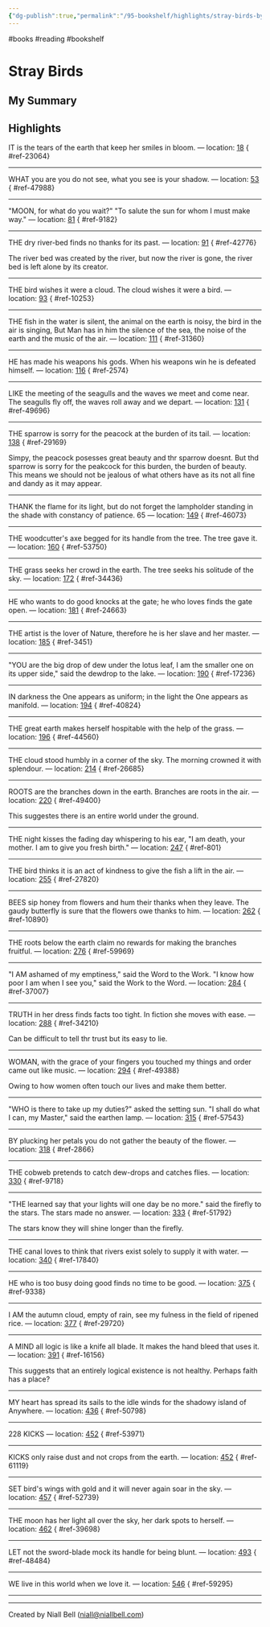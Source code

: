 ```yaml
---
{"dg-publish":true,"permalink":"/95-bookshelf/highlights/stray-birds-by/","hide":true,"noteIcon":"","created":"2024-10-30T13:24:18.258+00:00","updated":"2024-10-30T13:46:06.265+00:00"}
---
```


#books #reading #bookshelf

# Stray Birds
## My Summary


## Highlights

IT is the tears of the earth that keep her smiles in bloom. — location: [18]()
{ #ref-23064}


---
WHAT you are you do not see, what you see is your shadow. — location: [53]()
{ #ref-47988}


---
"MOON, for what do you wait?" "To salute the sun for whom I must make way." — location: [81]()
{ #ref-9182}


---
THE dry river-bed finds no thanks for its past. — location: [91]()
{ #ref-42776}


The river bed was created by the river, but now the river is gone, the river bed is left alone by its creator.

---
THE bird wishes it were a cloud. The cloud wishes it were a bird. — location: [93]()
{ #ref-10253}


---
THE fish in the water is silent, the animal on the earth is noisy, the bird in the air is singing, But Man has in him the silence of the sea, the noise of the earth and the music of the air. — location: [111]()
{ #ref-31360}


---
HE has made his weapons his gods. When his weapons win he is defeated himself. — location: [116]()
{ #ref-2574}


---
LIKE the meeting of the seagulls and the waves we meet and come near. The seagulls fly off, the waves roll away and we depart. — location: [131]()
{ #ref-49696}


---
THE sparrow is sorry for the peacock at the burden of its tail. — location: [138]()
{ #ref-29169}


Simpy, the peacock posesses great beauty and thr sparrow doesnt. But thd sparrow is sorry for the peakcock for this burden, the burden of beauty. This means we should not be jealous of what others have as its not all fine and dandy as it may appear.

---
THANK the flame for its light, but do not forget the lampholder standing in the shade with constancy of patience. 65 — location: [149]()
{ #ref-46073}


---
THE woodcutter's axe begged for its handle from the tree. The tree gave it. — location: [160]()
{ #ref-53750}


---
THE grass seeks her crowd in the earth. The tree seeks his solitude of the sky. — location: [172]()
{ #ref-34436}


---
HE who wants to do good knocks at the gate; he who loves finds the gate open. — location: [181]()
{ #ref-24663}


---
THE artist is the lover of Nature, therefore he is her slave and her master. — location: [185]()
{ #ref-3451}


---
"YOU are the big drop of dew under the lotus leaf, I am the smaller one on its upper side," said the dewdrop to the lake. — location: [190]()
{ #ref-17236}


---
IN darkness the One appears as uniform; in the light the One appears as manifold. — location: [194]()
{ #ref-40824}


---
THE great earth makes herself hospitable with the help of the grass. — location: [196]()
{ #ref-44560}


---
THE cloud stood humbly in a corner of the sky. The morning crowned it with splendour. — location: [214]()
{ #ref-26685}


---
ROOTS are the branches down in the earth. Branches are roots in the air. — location: [220]()
{ #ref-49400}


This suggestes there is an entire world under the ground.

---
THE night kisses the fading day whispering to his ear, "I am death, your mother. I am to give you fresh birth." — location: [247]()
{ #ref-801}


---
THE bird thinks it is an act of kindness to give the fish a lift in the air. — location: [255]()
{ #ref-27820}


---
BEES sip honey from flowers and hum their thanks when they leave. The gaudy butterfly is sure that the flowers owe thanks to him. — location: [262]()
{ #ref-10890}


---
THE roots below the earth claim no rewards for making the branches fruitful. — location: [276]()
{ #ref-59969}


---
"I AM ashamed of my emptiness," said the Word to the Work. "I know how poor I am when I see you," said the Work to the Word. — location: [284]()
{ #ref-37007}


---
TRUTH in her dress finds facts too tight. In fiction she moves with ease. — location: [288]()
{ #ref-34210}


Can be difficult to tell thr trust but its easy to lie.

---
WOMAN, with the grace of your fingers you touched my things and order came out like music. — location: [294]()
{ #ref-49388}


Owing to how women often touch our lives and make them better.

---
"WHO is there to take up my duties?" asked the setting sun. "I shall do what I can, my Master," said the earthen lamp. — location: [315]()
{ #ref-57543}


---
BY plucking her petals you do not gather the beauty of the flower. — location: [318]()
{ #ref-2866}


---
THE cobweb pretends to catch dew-drops and catches flies. — location: [330]()
{ #ref-9718}


---
"THE learned say that your lights will one day be no more." said the firefly to the stars. The stars made no answer. — location: [333]()
{ #ref-51792}


The stars know they will shine longer than the firefly.

---
THE canal loves to think that rivers exist solely to supply it with water. — location: [340]()
{ #ref-17840}


---
HE who is too busy doing good finds no time to be good. — location: [375]()
{ #ref-9338}


---
I AM the autumn cloud, empty of rain, see my fulness in the field of ripened rice. — location: [377]()
{ #ref-29720}


---
A MIND all logic is like a knife all blade. It makes the hand bleed that uses it. — location: [391]()
{ #ref-16156}


This suggests that an entirely logical existence is not healthy. Perhaps faith has a place?

---
MY heart has spread its sails to the idle winds for the shadowy island of Anywhere. — location: [436]()
{ #ref-50798}


---
228 KICKS — location: [452]()
{ #ref-53971}


---
KICKS only raise dust and not crops from the earth. — location: [452]()
{ #ref-61119}


---
SET bird's wings with gold and it will never again soar in the sky. — location: [457]()
{ #ref-52739}


---
THE moon has her light all over the sky, her dark spots to herself. — location: [462]()
{ #ref-39698}


---
LET not the sword-blade mock its handle for being blunt. — location: [493]()
{ #ref-48484}


---
WE live in this world when we love it. — location: [546]()
{ #ref-59295}


---


---
Created by Niall Bell (niall@niallbell.com)
